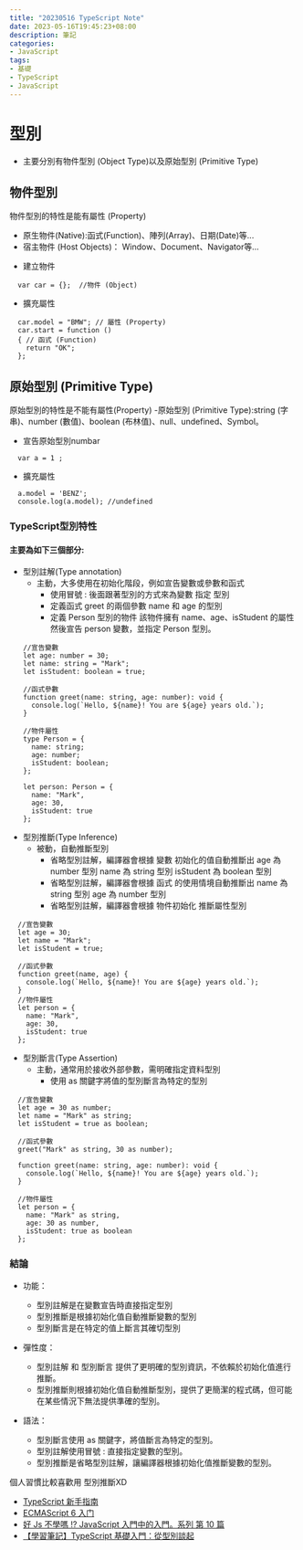 ```yaml
---
title: "20230516 TypeScript Note"
date: 2023-05-16T19:45:23+08:00
description: 筆記
categories:
- JavaScript
tags:
- 基礎
- TypeScript
- JavaScript 
---
```


# 型別

* 主要分別有物件型別 (Object Type)以及原始型別 (Primitive Type)



## 物件型別
物件型別的特性是能有屬性 (Property)
- 原生物件(Native):函式(Function)、陣列(Array)、日期(Date)等...
- 宿主物件 (Host Objects)： Window、Document、Navigator等...

* 建立物件
```
  var car = {};  //物件 (Object)
```
* 擴充屬性
```
  car.model = "BMW"; // 屬性 (Property)
  car.start = function ()
  { // 函式 (Function)
    return "OK";
  };
``` 
## 原始型別 (Primitive Type)
原始型別的特性是不能有屬性(Property)
-原始型別 (Primitive Type):string (字串)、number (數值)、boolean (布林值)、null、undefined、Symbol。

* 宣告原始型別numbar
```
  var a = 1 ; 
```
* 擴充屬性
```
  a.model = 'BENZ';  
  console.log(a.model); //undefined
```

### TypeScript型別特性
#### 主要為如下三個部分:
* 型別註解(Type annotation)
  * 主動，大多使用在初始化階段，例如宣告變數或參數和函式
    * 使用冒號 : 後面跟著型別的方式來為變數 指定 型別
    * 定義函式 greet 的兩個參數 name 和 age 的型別
    * 定義 Person 型別的物件 該物件擁有 name、age、isStudent 的屬性 然後宣告 person 變數，並指定 Person 型別。
  ```
  //宣告變數
  let age: number = 30;
  let name: string = "Mark";
  let isStudent: boolean = true;

  //函式參數
  function greet(name: string, age: number): void {
    console.log(`Hello, ${name}! You are ${age} years old.`);
  }

  //物件屬性
  type Person = {
    name: string;
    age: number;
    isStudent: boolean;
  };

  let person: Person = {
    name: "Mark",
    age: 30,
    isStudent: true
  };

  ```
* 型別推斷(Type Inference)
  * 被動，自動推斷型別
    * 省略型別註解，編譯器會根據 變數 初始化的值自動推斷出 age 為 number 型別 name 為 string 型別 isStudent 為 boolean 型別
    * 省略型別註解，編譯器會根據 函式 的使用情境自動推斷出 name 為 string 型別 age 為 number 型別
    * 省略型別註解，編譯器會根據 物件初始化 推斷屬性型別
```
  //宣告變數
  let age = 30;
  let name = "Mark";
  let isStudent = true;
  
  //函式參數
  function greet(name, age) {
    console.log(`Hello, ${name}! You are ${age} years old.`);
  }
  //物件屬性
  let person = {
    name: "Mark",
    age: 30,
    isStudent: true
  };

```

* 型別斷言(Type Assertion)
  * 主動，通常用於接收外部參數，需明確指定資料型別
    * 使用 as 關鍵字將值的型別斷言為特定的型別
```
  //宣告變數
  let age = 30 as number;
  let name = "Mark" as string;
  let isStudent = true as boolean;

  //函式參數 
  greet("Mark" as string, 30 as number);

  function greet(name: string, age: number): void {
    console.log(`Hello, ${name}! You are ${age} years old.`);
  }

  //物件屬性
  let person = {
    name: "Mark" as string,
    age: 30 as number,
    isStudent: true as boolean
  };
```

###  結論
* 功能：
  * 型別註解是在變數宣告時直接指定型別
  * 型別推斷是根據初始化值自動推斷變數的型別
  * 型別斷言是在特定的值上斷言其確切型別

* 彈性度：
  * 型別註解 和 型別斷言 提供了更明確的型別資訊，不依賴於初始化值進行推斷。
  * 型別推斷則根據初始化值自動推斷型別，提供了更簡潔的程式碼，但可能在某些情況下無法提供準確的型別。

* 語法：
  * 型別斷言使用 as 關鍵字，將值斷言為特定的型別。
  * 型別註解使用冒號 : 直接指定變數的型別。
  * 型別推斷是省略型別註解，讓編譯器根據初始化值推斷變數的型別。

個人習慣比較喜歡用 型別推斷XD

- [TypeScript 新手指南](https://willh.gitbook.io/typescript-tutorial/)
- [ECMAScript 6 入门](https://es6.ruanyifeng.com/#docs/string#%E7%AF%84%E6%9C%AC%E5%AD%97%E4%B8%B2)
- [好 Js 不學嗎 !? JavaScript 入門中的入門。系列 第 10 篇](https://ithelp.ithome.com.tw/articles/10220390)
- [【學習筆記】TypeScript 基礎入門：從型別談起](https://hackmd.io/@Heidi-Liu/typescript)